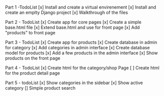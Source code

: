 Part 1 -TodoList
  [x] Install and create a virtual envirenement
  [x] Install and create an emplty Django project
  [x] Walkthrough of the files 

Part 2 - TodoList
  [x] Create app for core pages
  [x] Create a simple base.html file
  [x] Extend base.html and use for front page
  [x] Add "products" to front page

Part 3 - TodoList
  [x] Create app for products
  [x] Create database in admin for category
  [x] Add categories in admin interface
  [x] Create database model for products
  [x] Add a few products in the admin interface
  [x] Show products on the front page

Part 4 - TodoList
  [x] Create html for the category/shop Page
  [ ] Create html for the product detail page

Part 5 - todoList
  [x] Show categories in the sidebar
  [x] Show active category
  [] Simple product search

